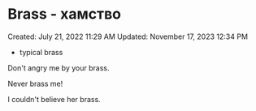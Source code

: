 # Brass - хамство

Created: July 21, 2022 11:29 AM
Updated: November 17, 2023 12:34 PM

- typical brass

Don't angry me by your brass.

Never brass me!

I couldn't believe her brass.
